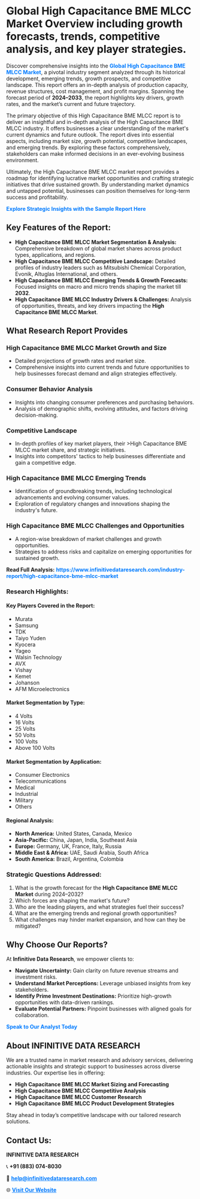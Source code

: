 <h1>Global High Capacitance BME MLCC Market Overview including growth forecasts, trends, competitive analysis, and key player strategies.</h1>
<p>
Discover comprehensive insights into the 
<a href="https://www.infinitivedataresearch.com/industry-report/high-capacitance-bme-mlcc-market" rel="dofollow" style="color: #007BFF; text-decoration: none;"><strong>Global High Capacitance BME MLCC Market</strong></a>, a pivotal industry segment analyzed through its historical development, emerging trends, growth prospects, and competitive landscape. This report offers an in-depth analysis of production capacity, revenue structures, cost management, and profit margins. Spanning the forecast period of <strong>2024–2033</strong>, the report highlights key drivers, growth rates, and the market’s current and future trajectory.
</p>
<p>
The primary objective of this High Capacitance BME MLCC report is to deliver an insightful and in-depth analysis of the High Capacitance BME MLCC industry. It offers businesses a clear understanding of the market's current dynamics and future outlook. The report dives into essential aspects, including market size, growth potential, competitive landscapes, and emerging trends. By exploring these factors comprehensively, stakeholders can make informed decisions in an ever-evolving business environment.
</p>
<p>
Ultimately, the High Capacitance BME MLCC market report provides a roadmap for identifying lucrative market opportunities and crafting strategic initiatives that drive sustained growth. By understanding market dynamics and untapped potential, businesses can position themselves for long-term success and profitability.
</p>
<p>
<a href="https://www.infinitivedataresearch.com/request-sample/reportId=106229" style="color: #007BFF; text-decoration: none;"><strong>Explore Strategic Insights with the Sample Report Here</strong></a>
</p>

<h2>Key Features of the Report:</h2>
<ul>
<li><strong>High Capacitance BME MLCC Market Segmentation & Analysis:</strong> Comprehensive breakdown of global market shares across product types, applications, and regions.</li>
<li><strong>High Capacitance BME MLCC Competitive Landscape:</strong> Detailed profiles of industry leaders such as Mitsubishi Chemical Corporation, Evonik, Altuglas International, and others.</li>
<li><strong>High Capacitance BME MLCC Emerging Trends & Growth Forecasts:</strong> Focused insights on macro and micro trends shaping the market till <strong>2032</strong>.</li>
<li><strong>High Capacitance BME MLCC Industry Drivers & Challenges:</strong> Analysis of opportunities, threats, and key drivers impacting the <strong>High Capacitance BME MLCC Market</strong>.</li>
</ul>

<h2>What Research Report Provides</h2>
<h3>High Capacitance BME MLCC Market Growth and Size</h3>
<ul>
<li>Detailed projections of growth rates and market size.</li>
<li>Comprehensive insights into current trends and future opportunities to help businesses forecast demand and align strategies effectively.</li>
</ul>

<h3>Consumer Behavior Analysis</h3>
<ul>
<li>Insights into changing consumer preferences and purchasing behaviors.</li>
<li>Analysis of demographic shifts, evolving attitudes, and factors driving decision-making.</li>
</ul>

<h3>Competitive Landscape</h3>
<ul>
<li>In-depth profiles of key market players, their >High Capacitance BME MLCC market share, and strategic initiatives.</li>
<li>Insights into competitors' tactics to help businesses differentiate and gain a competitive edge.</li>
</ul>

<h3>High Capacitance BME MLCC Emerging Trends</h3>
<ul>
<li>Identification of groundbreaking trends, including technological advancements and evolving consumer values.</li>
<li>Exploration of regulatory changes and innovations shaping the industry's future.</li>
</ul>

<h3>High Capacitance BME MLCC Challenges and Opportunities</h3>
<ul>
<li>A region-wise breakdown of market challenges and growth opportunities.</li>
<li>Strategies to address risks and capitalize on emerging opportunities for sustained growth.</li>
</ul>
<p><strong>Read Full Analysis:</strong> <a href="https://www.infinitivedataresearch.com/industry-report/high-capacitance-bme-mlcc-market" rel="dofollow" style="color: #007BFF; text-decoration: none;"><strong>https://www.infinitivedataresearch.com/industry-report/high-capacitance-bme-mlcc-market</strong></a></p>
<h3>Research Highlights:</h3>
<h4>Key Players Covered in the Report:</h4>
<ul><li>Murata</li><li>Samsung</li><li>TDK</li><li>Taiyo Yuden</li><li>Kyocera</li><li>Yageo</li><li>Walsin Technology</li><li>AVX</li><li>Vishay</li><li>Kemet</li><li>Johanson</li><li>AFM Microelectronics</li></ul>
<h4>Market Segmentation by Type:</h4>
<ul><li>4 Volts</li><li>16 Volts</li><li>25 Volts</li><li>50 Volts</li><li>100 Volts</li><li>Above 100 Volts</li></ul>
<h4>Market Segmentation by Application:</h4>
<ul><li>Consumer Electronics</li><li>Telecommunications</li><li>Medical</li><li>Industrial</li><li>Military</li><li>Others</li></ul>

<h4>Regional Analysis:</h4>
<ul>
<li><strong>North America:</strong> United States, Canada, Mexico</li>
<li><strong>Asia-Pacific:</strong> China, Japan, India, Southeast Asia</li>
<li><strong>Europe:</strong> Germany, UK, France, Italy, Russia</li>
<li><strong>Middle East & Africa:</strong> UAE, Saudi Arabia, South Africa</li>
<li><strong>South America:</strong> Brazil, Argentina, Colombia</li>
</ul>

<h3>Strategic Questions Addressed:</h3>
<ol>
<li>What is the growth forecast for the <strong>High Capacitance BME MLCC Market</strong> during 2024–2032?</li>
<li>Which forces are shaping the market's future?</li>
<li>Who are the leading players, and what strategies fuel their success?</li>
<li>What are the emerging trends and regional growth opportunities?</li>
<li>What challenges may hinder market expansion, and how can they be mitigated?</li>
</ol>

<h2>Why Choose Our Reports?</h2>
<p>At <strong>Infinitive Data Research</strong>, we empower clients to:</p>
<ul>
<li><strong>Navigate Uncertainty:</strong> Gain clarity on future revenue streams and investment risks.</li>
<li><strong>Understand Market Perceptions:</strong> Leverage unbiased insights from key stakeholders.</li>
<li><strong>Identify Prime Investment Destinations:</strong> Prioritize high-growth opportunities with data-driven rankings.</li>
<li><strong>Evaluate Potential Partners:</strong> Pinpoint businesses with aligned goals for collaboration.</li>
</ul>
<p><a href="https://www.infinitivedataresearch.com/industry-report/high-capacitance-bme-mlcc-market" rel="dofollow" style="color: #007BFF; text-decoration: none;"><strong>Speak to Our Analyst Today</strong></a></p>

<h2>About INFINITIVE DATA RESEARCH</h2>
<p>We are a trusted name in market research and advisory services, delivering actionable insights and strategic support to businesses across diverse industries. Our expertise lies in offering:</p>
<ul>
<li><strong>High Capacitance BME MLCC Market Sizing and Forecasting</strong></li>
<li><strong>High Capacitance BME MLCC Competitive Analysis</strong></li>
<li><strong>High Capacitance BME MLCC Customer Research</strong></li>
<li><strong>High Capacitance BME MLCC Product Development Strategies</strong></li>
</ul>
<p>Stay ahead in today’s competitive landscape with our tailored research solutions.</p>

<h2>Contact Us:</h2>
<p><strong>INFINITIVE DATA RESEARCH</strong></p>
<p>📞 <strong>+91 (883) 074-8030</strong></p>
<p>📧 <strong><a href="mailto:help@infinitivedataresearch.com" style="color: #007BFF;">help@infinitivedataresearch.com</a></strong></p>
<p>🌐 <strong><a href="https://www.infinitivedataresearch.com" rel="dofollow" style="color: #007BFF;">Visit Our Website</a></strong></p>